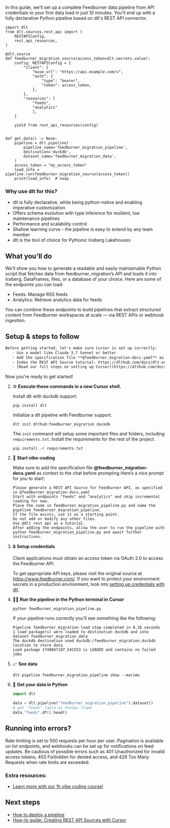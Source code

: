 In this guide, we'll set up a complete Feedburner data pipeline from API credentials to your first data load in just 10 minutes. You'll end up with a fully declarative Python pipeline based on dlt's REST API connector.

```python-outcome
import dlt
from dlt.sources.rest_api import (
    RESTAPIConfig,
    rest_api_resources,
)

@dlt.source
def feedburner_migration_source(access_token=dlt.secrets.value):
    config: RESTAPIConfig = {
        "client": {
            "base_url": "https://api.example.com/v",
            "auth": {
                "type": "bearer",
                "token": access_token,
            },
        },
        "resources": [
            "feeds",
            "analytics"
            ],
    }

    yield from rest_api_resources(config)


def get_data() -> None:
    pipeline = dlt.pipeline(
        pipeline_name='feedburner_migration_pipeline',
        destination='duckdb',
        dataset_name='feedburner_migration_data', 
    )
    access_token = "my_access_token"
    load_info = pipeline.run(feedburner_migration_source(access_token))
    print(load_info)  # noqa
```

### Why use dlt for this?

- dlt is fully declarative, while being python-native and enabling imperative customization
- Offers schema evolution with type inference for resilient, low maintenance pipelines
- Performance and scalability control
- Shallow learning curve - the pipeline is easy to extend by any team member
- dlt is the tool of choice for Pythonic Iceberg Lakehouses

## What you’ll do

We’ll show you how to generate a readable and easily maintainable Python script that fetches data from feedburner_migration’s API and loads it into Iceberg, DataFrames, files, or a database of your choice. Here are some of the endpoints you can load:

- Feeds: Manage RSS feeds
- Analytics: Retrieve analytics data for feeds

You can combine these endpoints to build pipelines that extract structured content from Feedburner workspaces at scale — via REST APIs or webhook ingestion.

## Setup & steps to follow

```default
Before getting started, let's make sure Cursor is set up correctly:
   - Use a model like Claude 3.7 Sonnet or better
   - Add the specification file **@feedburner_migration-docs.yaml** as context
   - Index the REST API Source tutorial: https://dlthub.com/docs/dlt-ecosystem/verified-sources/rest_api/ and add it to context as **@dlt rest api**
   - [Read our full steps on setting up Cursor](https://dlthub.com/docs/dlt-ecosystem/llm-tooling/cursor-restapi#23-configuring-cursor-with-documentation)
```

Now you're ready to get started! 

1. ⚙️ **Execute these commands in a new Cursor shell.**
    
    Install dlt with duckdb support:
    ```shell
    pip install dlt
    ```

    Initialize a dlt pipeline with Feedburner support.
    ```shell
    dlt init dlthub:feedburner_migration duckdb
    ```

    The `init` command will setup some important files and folders, including `requirements.txt`. Install the requirements for the rest of the project.
    ```shell
    pip install -r requirements.txt
    ```
    
2. 🤠 **Start vibe-coding**
    
    Make sure to add the specification file **@feedburner_migration-docs.yaml** as context to the chat before prompting
    Here’s a nice prompt for you to start: 
    
    ```prompt
    Please generate a REST API Source for Feedburner API, as specified in @feedburner_migration-docs.yaml 
    Start with endpoints "feeds" and "analytics" and skip incremental loading for now. 
    Place the code in feedburner_migration_pipeline.py and name the pipeline feedburner_migration_pipeline. 
    If the file exists, use it as a starting point. 
    Do not add or modify any other files. 
    Use @dlt rest api as a tutorial. 
    After adding the endpoints, allow the user to run the pipeline with python feedburner_migration_pipeline.py and await further instructions.
    ```

    
3. 🔒 **Setup credentials** 
    
    Client applications must obtain an access token via OAuth 2.0 to access the Feedburner API.
    
    To get appropriate API keys, please visit the original source at https://www.feedburner.com/.
    If you want to protect your environment secrets in a production environment, look into [setting up credentials with dlt](https://dlthub.com/docs/walkthroughs/add_credentials).
    
4. 🏃‍♀️ **Run the pipeline in the Python terminal in Cursor**
    
    ```shell
    python feedburner_migration_pipeline.py
    ```
    
    If your pipeline runs correctly you’ll see something like the following:
    
    ```shell
    Pipeline feedburner_migration load step completed in 0.26 seconds
    1 load package(s) were loaded to destination duckdb and into dataset feedburner_migration_data
    The duckdb destination used duckdb:/feedburner_migration.duckdb location to store data
    Load package 1749667187.541553 is LOADED and contains no failed jobs
    ```
    
5. 📈 **See data**
    
    ```shell
    dlt pipeline feedburner_migration_pipeline show --marimo
    ```
    
6. 🐍 **Get your data in Python**
    
    ```python
    import dlt

   data = dlt.pipeline("feedburner_migration_pipeline").dataset()
   # get "feeds" table as Pandas frame
   data."feeds".df().head()
    ```

## Running into errors?

Rate limiting is set to 500 requests per hour per user. Pagination is available on list endpoints, and webhooks can be set up for notifications on feed updates. Be cautious of possible errors such as 401 Unauthorized for invalid access tokens, 403 Forbidden for denied access, and 429 Too Many Requests when rate limits are exceeded.

### Extra resources:

- [Learn more with our 1h vibe coding course!](https://www.youtube.com/watch?v=GGid70rnJuM)

## Next steps

- [How to deploy a pipeline](https://dlthub.com/docs/walkthroughs/deploy-a-pipeline)
- [How-to guide: Creating REST API Sources with Cursor](https://dlthub.com/docs/dlt-ecosystem/llm-tooling/cursor-restapi)